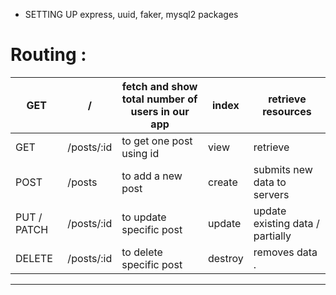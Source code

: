 - SETTING UP express, uuid, faker, mysql2 packages 

# Routing : 

| GET  | /  | fetch and show total number of users in our app | index |  retrieve resources |
| --- | --- | --- | --- | --- |
| GET | /posts/:id | to get one post using id | view | retrieve  |
| POST | /posts | to add a new post | create | submits new data to servers  |
| PUT / PATCH | /posts/:id | to update specific post  | update | update existing data / partially  |
| DELETE | /posts/:id | to delete specific post | destroy  | removes data . |
---